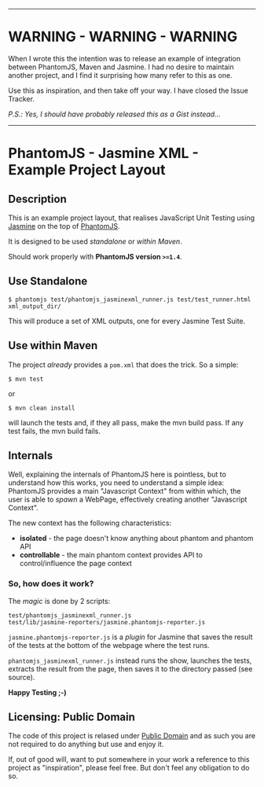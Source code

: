 - - -
# **WARNING - WARNING - WARNING**
When I wrote this the intention was to release an example of integration between PhantomJS, Maven and Jasmine.
I had no desire to maintain another project, and I find it surprising how many refer to this as one.

Use this as inspiration, and then take off your way.
I have closed the Issue Tracker.

_P.S.: Yes, I should have probably released this as a Gist instead..._

- - -

# PhantomJS - Jasmine XML - Example Project Layout

## Description
This is an example project layout, that realises JavaScript Unit Testing
using [Jasmine](https://github.com/pivotal/jasmine) on the top of
[PhantomJS](https://github.com/ariya/phantomjs).

It is designed to be used _standalone_ or _within Maven_.

Should work properly with **PhantomJS version `>=1.4`**.

## Use Standalone

    $ phantomjs test/phantomjs_jasminexml_runner.js test/test_runner.html xml_output_dir/
    
This will produce a set of XML outputs, one for every Jasmine Test Suite.

## Use within Maven
The project _already_ provides a `pom.xml` that does the trick. So a simple:

    $ mvn test

or

    $ mvn clean install

will launch the tests and, if they all pass, make the mvn build pass.
If any test fails, the mvn build fails.

## Internals
Well, explaining the internals of PhantomJS here is pointless, but to understand how
this works, you need to understand a simple idea: PhantomJS provides a main "Javascript Context"
from within which, the user is able to _spawn_ a WebPage, effectively creating another "Javascript Context".

The new context has the following characteristics:

* **isolated** - the page doesn't know anything about phantom and phantom API
* **controllable** - the main phantom context provides API to control/influence the page context

### So, how does it work?
The _magic_ is done by 2 scripts:

    test/phantomjs_jasminexml_runner.js
    test/lib/jasmine-reporters/jasmine.phantomjs-reporter.js

`jasmine.phantomjs-reporter.js` is a _plugin_ for Jasmine that saves the result of the
tests at the bottom of the webpage where the test runs.

`phantomjs_jasminexml_runner.js` instead runs the show, launches the tests,
extracts the result from the page, then saves it to the directory passed (see source).

**Happy Testing ;-)**

## Licensing: Public Domain

The code of this project is relased under [Public Domain](http://en.wikipedia.org/wiki/Public_domain) and as such you
are not required to do anything but use and enjoy it.

If, out of good will, want to put somewhere in your work a reference to this project as "inspiration", please feel free.
But don't feel any obligation to do so.


